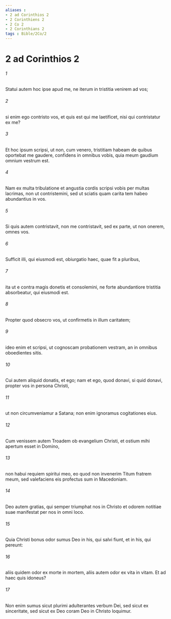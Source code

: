 ```yaml
---
aliases : 
- 2 ad Corinthios 2
- 2 Corinthiens 2
- 2 Co 2
- 2 Corinthians 2
tags : Bible/2Co/2
---
```


# 2 ad Corinthios 2

###### 1
Statui autem hoc ipse apud me, ne iterum in tristitia venirem ad vos; 
###### 2
si enim ego contristo vos, et quis est qui me laetificet, nisi qui contristatur ex me? 
###### 3
Et hoc ipsum scripsi, ut non, cum venero, tristitiam habeam de quibus oportebat me gaudere, confidens in omnibus vobis, quia meum gaudium omnium vestrum est. 
###### 4
Nam ex multa tribulatione et angustia cordis scripsi vobis per multas lacrimas, non ut contristemini, sed ut sciatis quam carita tem habeo abundantius in vos. 
###### 5
Si quis autem contristavit, non me contristavit, sed ex parte, ut non onerem, omnes vos. 
###### 6
Sufficit illi, qui eiusmodi est, obiurgatio haec, quae fit a pluribus, 
###### 7
ita ut e contra magis donetis et consolemini, ne forte abundantiore tristitia absorbeatur, qui eiusmodi est. 
###### 8
Propter quod obsecro vos, ut confirmetis in illum caritatem; 
###### 9
ideo enim et scripsi, ut cognoscam probationem vestram, an in omnibus oboedientes sitis. 
###### 10
Cui autem aliquid donatis, et ego; nam et ego, quod donavi, si quid donavi, propter vos in persona Christi, 
###### 11
ut non circumveniamur a Satana; non enim ignoramus cogitationes eius.
###### 12
Cum venissem autem Troadem ob evangelium Christi, et ostium mihi apertum esset in Domino, 
###### 13
non habui requiem spiritui meo, eo quod non invenerim Titum fratrem meum, sed valefaciens eis profectus sum in Macedoniam. 
###### 14
Deo autem gratias, qui semper triumphat nos in Christo et odorem notitiae suae manifestat per nos in omni loco. 
###### 15
Quia Christi bonus odor sumus Deo in his, qui salvi fiunt, et in his, qui pereunt: 
###### 16
aliis quidem odor ex morte in mortem, aliis autem odor ex vita in vitam. Et ad haec quis idoneus? 
###### 17
Non enim sumus sicut plurimi adulterantes verbum Dei, sed sicut ex sinceritate, sed sicut ex Deo coram Deo in Christo loquimur.
